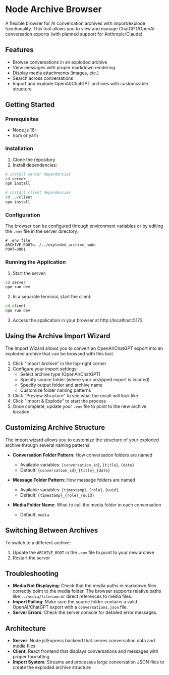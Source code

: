 # Node Archive Browser

A flexible browser for AI conversation archives with import/explode functionality. This tool allows you to view and manage ChatGPT/OpenAI conversation exports (with planned support for Anthropic/Claude).

## Features

- Browse conversations in an exploded archive
- View messages with proper markdown rendering
- Display media attachments (images, etc.)
- Search across conversations
- Import and explode OpenAI/ChatGPT archives with customizable structure

## Getting Started

### Prerequisites

- Node.js 16+
- npm or yarn

### Installation

1. Clone the repository
2. Install dependencies:

```bash
# Install server dependencies
cd server
npm install

# Install client dependencies
cd ../client
npm install
```

### Configuration

The browser can be configured through environment variables or by editing the `.env` file in the server directory:

```
# .env file
ARCHIVE_ROOT=../../exploded_archive_node
PORT=3001
```

### Running the Application

1. Start the server:

```bash
cd server
npm run dev
```

2. In a separate terminal, start the client:

```bash
cd client
npm run dev
```

3. Access the application in your browser at http://localhost:5173

## Using the Archive Import Wizard

The Import Wizard allows you to convert an OpenAI/ChatGPT export into an exploded archive that can be browsed with this tool.

1. Click "Import Archive" in the top-right corner
2. Configure your import settings:
   - Select archive type (OpenAI/ChatGPT)
   - Specify source folder (where your unzipped export is located)
   - Specify output folder and archive name
   - Customize folder naming patterns
3. Click "Preview Structure" to see what the result will look like
4. Click "Import & Explode" to start the process
5. Once complete, update your `.env` file to point to the new archive location

## Customizing Archive Structure

The import wizard allows you to customize the structure of your exploded archive through several naming patterns:

- **Conversation Folder Pattern**: How conversation folders are named
  - Available variables: `{conversation_id}`, `{title}`, `{date}`
  - Default: `{conversation_id}_{title}_{date}`

- **Message Folder Pattern**: How message folders are named
  - Available variables: `{timestamp}`, `{role}`, `{uuid}`
  - Default: `{timestamp}_{role}_{uuid}`

- **Media Folder Name**: What to call the media folder in each conversation
  - Default: `media`

## Switching Between Archives

To switch to a different archive:

1. Update the `ARCHIVE_ROOT` in the `.env` file to point to your new archive
2. Restart the server

## Troubleshooting

- **Media Not Displaying**: Check that the media paths in markdown files correctly point to the media folder. The browser supports relative paths like `../media/filename` or direct references to media files.
- **Import Failing**: Make sure the source folder contains a valid OpenAI/ChatGPT export with a `conversations.json` file.
- **Server Errors**: Check the server console for detailed error messages.

## Architecture

- **Server**: Node.js/Express backend that serves conversation data and media files
- **Client**: React frontend that displays conversations and messages with proper formatting
- **Import System**: Streams and processes large conversation JSON files to create the exploded archive structure
